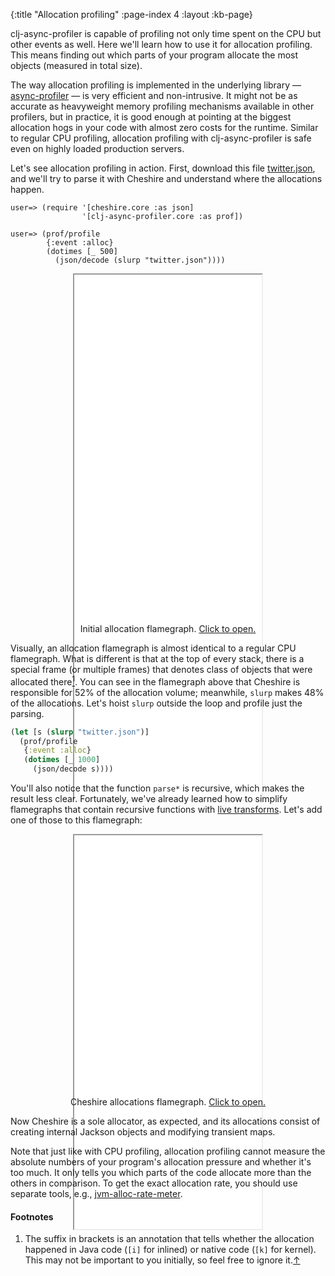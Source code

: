 {:title "Allocation profiling"
 :page-index 4
 :layout :kb-page}

clj-async-profiler is capable of profiling not only time spent on the CPU but
other events as well. Here we'll learn how to use it for allocation profiling.
This means finding out which parts of your program allocate the most objects
(measured in total size).

The way allocation profiling is implemented in the underlying library —
[async-profiler](https://github.com/jvm-profiling-tools/async-profiler#allocation-profiling)
— is very efficient and non-intrusive. It might not be as accurate as
heavyweight memory profiling mechanisms available in other profilers, but in
practice, it is good enough at pointing at the biggest allocation hogs in your
code with almost zero costs for the runtime. Similar to regular CPU profiling,
allocation profiling with clj-async-profiler is safe even on highly loaded
production servers.

Let's see allocation profiling in action. First, download this file
[twitter.json](https://github.com/miloyip/nativejson-benchmark/blob/master/data/twitter.json),
and we'll try to parse it with Cheshire and understand where the allocations
happen.

```clojure-repl
user=> (require '[cheshire.core :as json]
                '[clj-async-profiler.core :as prof])

user=> (prof/profile
        {:event :alloc}
        (dotimes [_ 500]
          (json/decode (slurp "twitter.json"))))
```

<center>
<figure class="figure">
<div class="downscale-iframe-66" style="height:560px">
<iframe src="/img/kb/cljap-alloc1.html?hide-sidebar=true" style="height:840px"></iframe>
</div>
<figcaption class="figure-caption text-center">
    Initial allocation flamegraph. <a href="/img/kb/cljap-alloc1.html?hide-sidebar=true" target="_blank">Click to open.</a>
</figcaption>
</figure>
</center>

Visually, an allocation flamegraph is almost identical to a regular CPU
flamegraph. What is different is that at the top of every stack, there is a
special frame (or multiple frames) that denotes class of objects that were
allocated there[<sup>1</sup>](#fn1)<a name="bfn1"></a>. You can see in the
flamegraph above that Cheshire is responsible for 52% of the allocation volume;
meanwhile, `slurp` makes 48% of the allocations. Let's hoist `slurp` outside the
loop and profile just the parsing.

```clj
(let [s (slurp "twitter.json")]
  (prof/profile
   {:event :alloc}
   (dotimes [_ 1000]
     (json/decode s))))
```

You'll also notice that the function `parse*` is recursive, which makes the
result less clear. Fortunately, we've already learned how to simplify
flamegraphs that contain recursive functions with [live
transforms](/kb/profiling/clj-async-profiler/exploring-flamegraphs/#live-transforms).
Let's add one of those to this flamegraph:

<center>
<figure class="figure">
<div class="downscale-iframe-66" style="height:420px">
<iframe src="/img/kb/cljap-alloc2.html" style="height:630px"></iframe>
</div>
<figcaption class="figure-caption text-center">
    Cheshire allocations flamegraph. <a href="/img/kb/cljap-alloc2.html" target="_blank">Click to open.</a>
</figcaption>
</figure>
</center>

Now Cheshire is a sole allocator, as expected, and its allocations consist of
creating internal Jackson objects and modifying transient maps.

Note that just like with CPU profiling, allocation profiling cannot measure the
absolute numbers of your program's allocation pressure and whether it's too
much. It only tells you which parts of the code allocate more than the others in
comparison. To get the exact allocation rate, you should use separate tools,
e.g.,
[jvm-alloc-rate-meter](https://github.com/clojure-goes-fast/jvm-alloc-rate-meter).

#### Footnotes

1. <a name="fn1"></a> The suffix in brackets is an annotation that tells whether
  the allocation happened in Java code (`[i]` for inlined) or native code (`[k]`
  for kernel). This may not be important to you initially, so feel free to
  ignore it.[↑](#bfn1)
